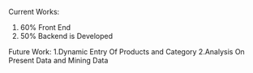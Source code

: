 Current Works:
1. 60% Front End
2. 50% Backend is Developed

Future Work:
1.Dynamic Entry Of Products and Category
2.Analysis On Present Data and Mining Data
